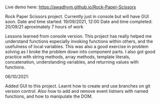 Live demo here:
https://awadhym.github.io/Rock-Paper-Scissors

Rock Paper Scissors project. Currently just in console but will have GUI soon. 
Date and time started: 19/09/2021, 12:00 
Date and time completed: 20/09/21 aproximately 7 hours of work 

Lessons learned from console version. This project has really helped me understand functions especially invoking functions within others, and the usefulness of local variables. This was also a good exercise in problem solving as I broke the problem down into component parts. I also got good practice with string methods, array methods, template literals, concatenation, understanding variables, and returning values with functions. 

06/10/2021:

Added GUI to this project. Learnt how to create and use branches on git version control. Also how to add and remove event listners with named functions, and how to manipulate the DOM. 